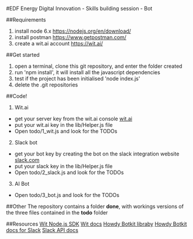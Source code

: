 #EDF Energy Digital Innovation - Skills building session - Bot

##Requirements
1. install node 6.x https://nodejs.org/en/download/
2. install postman https://www.getpostman.com/
3. create a wit.ai account https://wit.ai/

##Get started
1. open a terminal, clone this git repository, and enter the folder created
2. run 'npm install', it will install all the javascript dependencies 
3. test if the project has been initialised 'node index.js'
4. delete the .git repositories

##Code!
1. Wit.ai
 * get your server key from the wit.ai console [wit.ai](https://wit.ai/)
 * put your wit.ai key in the lib/Helper.js file
 * Open todo/1_wit.js and look for the TODOs

2. Slack bot
 * get your bot key by creating the bot on the slack integration website [slack.com](https://edfdigitalinnovation.slack.com/apps/A0F7YS25R-bots)
 * put your slack key in the lib/Helper.js file
 * Open todo/2_slack.js and look for the TODOs
 
3. AI Bot
 * Open todo/3_bot.js and look for the TODOs

##Other
The repository contains a folder **done**, with workings versions of the three files contained in the **todo** folder

##Resources
[Wit Node.js SDK](https://github.com/wit-ai/node-wit)
[Wit docs](https://wit.ai/docs)
[Howdy Botkit libraby](https://github.com/howdyai/botkit)
[Howdy Botkit docs for Slack](https://github.com/howdyai/botkit/blob/master/readme-slack.md)
[Slack API docs](https://api.slack.com/)
